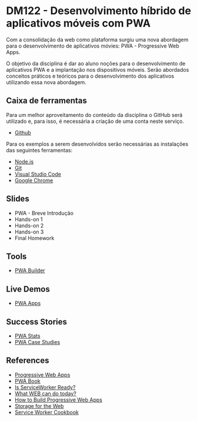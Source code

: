 # DM122 - Desenvolvimento híbrido de aplicativos móveis com PWA

Com a consolidação da web como plataforma surgiu uma nova abordagem para o desenvolvimento de aplicativos móvies: PWA - Progressive Web Apps.

O objetivo da disciplina é dar ao aluno noções para o desenvolvimento de aplicativos PWA e a implantação nos dispositivos móveis. Serão abordados conceitos práticos e teóricos para o desenvolvimento dos aplicativos utilizando essa nova abordagem.

## Caixa de ferramentas

Para um melhor aproveitamento do conteúdo da disciplina o GitHub será utilizado e, para isso, é necessária a criação de uma conta neste serviço.

- [Github](https://github.com/)

Para os exemplos a serem desenvolvidos serão necessárias as instalações das seguintes ferramentas:

- [Node.js](https://nodejs.org/en/)
- [Git](http://git-scm.com/)
- [Visual Studio Code](https://code.visualstudio.com/)
- [Google Chrome](https://www.google.com/chrome/browser/desktop/index.html3)

## Slides

- PWA - Breve Introdução
- Hands-on 1
- Hands-on 2
- Hands-on 3
- Final Homework

## Tools

- [PWA Builder](https://www.pwabuilder.com/)

## Live Demos

- [PWA Apps](https://appsco.pe/)

## Success Stories

- [PWA Stats](https://www.pwastats.com/)
- [PWA Case Studies](https://widely.io/pwa-case-studies)

## References

- [Progressive Web Apps](https://web.dev/progressive-web-apps/)
- [PWA Book](https://divante.com/pwabook/chapter/01-Introduction-to-PWA-technology.html)
- [Is ServiceWorker Ready?](https://jakearchibald.github.io/isserviceworkerready/)
- [What WEB can do today?](https://whatwebcando.today/)
- [How to Build Progressive Web Apps](https://www.outsystems.com/blog/posts/how-to-build-progressive-web-apps/)
- [Storage for the Web](https://www.youtube.com/watch?v=NNuTV-gjlZQ)
- [Service Worker Cookbook](https://serviceworke.rs)
